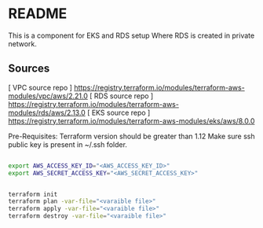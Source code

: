 # README
This is a component for EKS and RDS setup Where RDS is created in private network.
## Sources

[ VPC source repo ] https://registry.terraform.io/modules/terraform-aws-modules/vpc/aws/2.21.0
[ RDS source repo ] https://registry.terraform.io/modules/terraform-aws-modules/rds/aws/2.13.0
[ EKS source repo ] https://registry.terraform.io/modules/terraform-aws-modules/eks/aws/8.0.0

Pre-Requisites:
 Terraform version should be greater than 1.12 
 Make sure ssh public key is present in ~/.ssh folder.

```bash

export AWS_ACCESS_KEY_ID="<AWS_ACCESS_KEY_ID>"
export AWS_SECRET_ACCESS_KEY="<AWS_SECRET_ACCESS_KEY>"


terraform init 
terraform plan -var-file="<varaible file>"
terraform apply -var-file="<varaible file>"
terraform destroy -var-file="<varaible file>"

```
